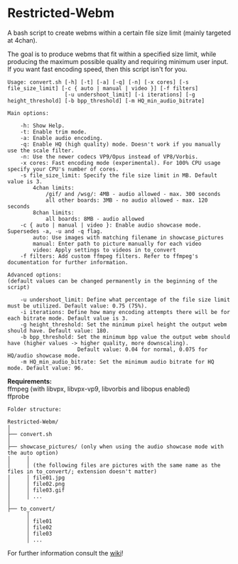 # Restricted-Webm
A bash script to create webms within a certain file size limit (mainly targeted at 4chan).

The goal is to produce webms that fit within a specified size limit, while producing the maximum possible quality and requiring minimum user input. If you want fast encoding speed, then this script isn't for you.  

```
Usage: convert.sh [-h] [-t] [-a] [-q] [-n] [-x cores] [-s file_size_limit] [-c { auto | manual | video }] [-f filters] 
				  [-u undershoot_limit] [-i iterations] [-g height_threshold] [-b bpp_threshold] [-m HQ_min_audio_bitrate]
	
Main options:

    -h: Show Help.
	-t: Enable trim mode.
	-a: Enable audio encoding.
	-q: Enable HQ (high quality) mode. Doesn't work if you manually use the scale filter.
	-n: Use the newer codecs VP9/Opus instead of VP8/Vorbis.
	-x cores: Fast encoding mode (experimental). For 100% CPU usage specify your CPU's number of cores.
	-s file_size_limit: Specify the file size limit in MB. Default value is 3.
	    4chan limits:
	        /gif/ and /wsg/: 4MB - audio allowed - max. 300 seconds
	        all other boards: 3MB - no audio allowed - max. 120 seconds
	    8chan limits:
	        all boards: 8MB - audio allowed
    -c { auto | manual | video }: Enable audio showcase mode. Supersedes -a, -u and -q flag.
	    auto: Use images with matching filename in showcase_pictures
	    manual: Enter path to picture manually for each video
	    video: Apply settings to videos in to_convert
	-f filters: Add custom ffmpeg filters. Refer to ffmpeg's documentation for further information.
	
Advanced options:
(default values can be changed permanently in the beginning of the script)

	-u undershoot_limit: Define what percentage of the file size limit must be utilized. Default value: 0.75 (75%).
	-i iterations: Define how many encoding attempts there will be for each bitrate mode. Default value is 3.
	-g height_threshold: Set the minimum pixel height the output webm should have. Default value: 180.
	-b bpp_threshold: Set the minimum bpp value the output webm should have (higher values -> higher quality, more downscaling). 
					  Default value: 0.04 for normal, 0.075 for HQ/audio showcase mode.
	-m HQ_min_audio_bitrate: Set the minimum audio bitrate for HQ mode. Default value: 96.
```

**Requirements:**  
ffmpeg (with libvpx, libvpx-vp9, libvorbis and libopus enabled)  
ffprobe  
```
Folder structure:

Restricted-Webm/
│
├── convert.sh
│
├── showcase_pictures/ (only when using the audio showcase mode with the auto option)
│     │ 
│     │ (the following files are pictures with the same name as the files in to_convert/; extension doesn't matter)
│     │ file01.jpg
│     │ file02.png
│     │ file03.gif
│     │ ...
│
├── to_convert/
      │ 
      │ file01
      │ file02
      │ file03
      │ ...

```


For further information consult the [wiki](https://gitlab.com/HelpSeeker/Restricted-Webm/wikis/home)!
